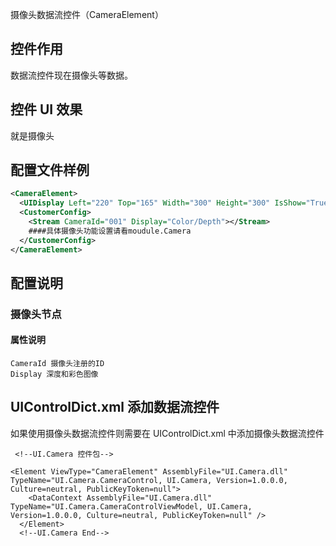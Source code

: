 摄像头数据流控件（CameraElement）

## 控件作用

数据流控件现在摄像头等数据。

## 控件 UI 效果

就是摄像头

## 配置文件样例

```xml
<CameraElement>
  <UIDisplay Left="220" Top="165" Width="300" Height="300" IsShow="True" ZIndex="20" UsePercent="False" />
  <CustomerConfig>
    <Stream CameraId="001" Display="Color/Depth"></Stream>
    ####具体摄像头功能设置请看moudule.Camera
  </CustomerConfig>
</CameraElement>

```

## 配置说明

### 摄像头节点

#### 属性说明

    CameraId 摄像头注册的ID
    Display 深度和彩色图像

## UIControlDict.xml 添加数据流控件

如果使用摄像头数据流控件则需要在 UIControlDict.xml 中添加摄像头数据流控件

```
 <!--UI.Camera 控件包-->

<Element ViewType="CameraElement" AssemblyFile="UI.Camera.dll" TypeName="UI.Camera.CameraControl, UI.Camera, Version=1.0.0.0, Culture=neutral, PublicKeyToken=null">
    <DataContext AssemblyFile="UI.Camera.dll" TypeName="UI.Camera.CameraControlViewModel, UI.Camera, Version=1.0.0.0, Culture=neutral, PublicKeyToken=null" />
  </Element>
  <!--UI.Camera End-->
```

